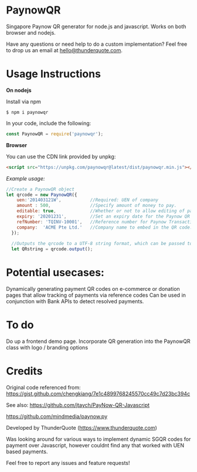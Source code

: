 # PaynowQR
Singapore Paynow QR generator for node.js and javascript. Works on both browser and nodejs. 

Have any questions or need help to do a custom implementation? 
Feel free to drop us an email at hello@thunderquote.com.

# Usage Instructions

**On nodejs**

Install via npm
```
$ npm i paynowqr
```

In your code, include the following:

```javascript
const PaynowQR = require('paynowqr');
```

**Browser**

You can use the CDN link provided by unpkg:

```html
<script src="https://unpkg.com/paynowqr@latest/dist/paynowqr.min.js"></script>
```



*Example usage:*

```javascript
//Create a PaynowQR object
let qrcode = new PaynowQR({
    uen:'201403121W',           //Required: UEN of company
    amount : 500,               //Specify amount of money to pay.
    editable: true,             //Whether or not to allow editing of payment amount. Defaults to false if amount is specified
    expiry: '20201231',         //Set an expiry date for the Paynow QR code (YYYYMMDD). If omitted, defaults to 5 years from current time.
    refNumber: 'TQINV-10001',   //Reference number for Paynow Transaction. Useful if you need to track payments for recouncilation.
    company:  'ACME Pte Ltd.'   //Company name to embed in the QR code. Optional.               
  });
  
  //Outputs the qrcode to a UTF-8 string format, which can be passed to a QR code generation script to generate the paynow QR
  let QRstring = qrcode.output();
```
# Potential usecases:
Dynamically generating payment QR codes on e-commerce or donation pages that allow tracking of payments via reference codes
Can be used in conjunction with Bank APIs to detect resolved payments.

# To do
Do up a frontend demo page.
Incorporate QR generation into the PaynowQR class with logo / branding options


# Credits
Original code referenced from:
https://gist.github.com/chengkiang/7e1c4899768245570cc49c7d23bc394c

See also:
https://github.com/jtaych/PayNow-QR-Javascript

https://github.com/mindmedia/paynow.py

Developed by ThunderQuote (https://www.thunderquote.com)

Was looking around for various ways to implement dynamic SGQR codes for payment over Javascript, however couldnt find any that worked with UEN based payments.

Feel free to report any issues and feature requests!
